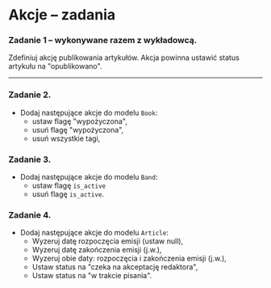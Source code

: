 # Akcje &ndash; zadania

### Zadanie 1 &ndash; wykonywane razem z wykładowcą.

Zdefiniuj akcję publikowania artykułów. Akcja powinna ustawić status artykułu na "opublikowano".

---

### Zadanie 2.

* Dodaj następujące akcje do modelu `Book`:
    * ustaw flagę "wypożyczona",
    * usuń flagę "wypożyczona",
    * usuń wszystkie tagi,

### Zadanie 3.

* Dodaj następujące akcje do modelu `Band`:
    * ustaw flagę `is_active`
    * usuń flagę `is_active`.

### Zadanie 4.
* Dodaj następujące akcje do modelu `Article`:
    * Wyzeruj datę rozpoczęcia emisji (ustaw null),
    * Wyzeruj datę zakończenia emisji (j.w.),
    * Wyzeruj obie daty: rozpoczęcia i zakończenia emisji (j.w.),
    * Ustaw status na "czeka na akceptację redaktora",
    * Ustaw status na "w trakcie pisania".